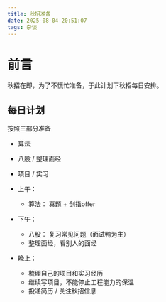 ```yaml
---
title: 秋招准备
date: 2025-08-04 20:51:07
tags: 杂谈
---
```


# 前言
秋招在即，为了不慌忙准备，于此计划下秋招每日安排。
## 每日计划
按照三部分准备
- 算法
- 八股 / 整理面经
- 项目 / 实习

- 上午：
  - 算法： 真题 + 剑指offer
- 下午：
  - 八股： 复习常见问题（面试鸭为主）
  - 整理面经，看别人的面经
- 晚上：
  - 梳理自己的项目和实习经历
  - 继续写项目，不能停止工程能力的保温
  - 投递简历 / 关注秋招信息